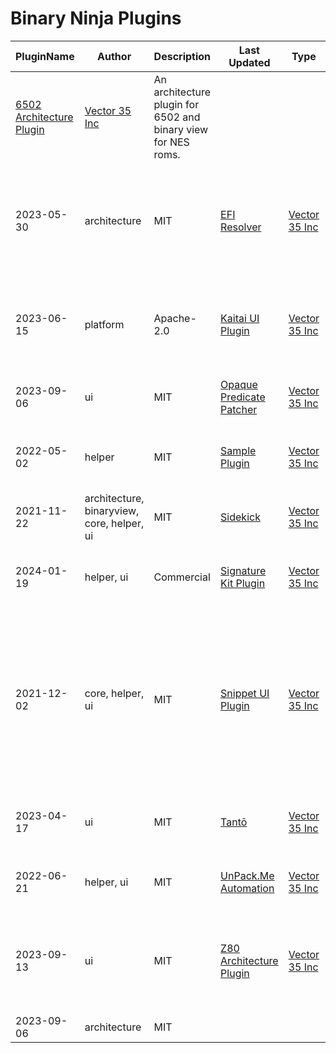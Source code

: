 # Binary Ninja Plugins

| PluginName | Author | Description | Last Updated | Type | License |
|------------|--------|-------------|--------------|------|---------|
|[6502 Architecture Plugin](https://github.com/Vector35/6502)|[Vector 35 Inc](https://github.com/Vector35)|An architecture plugin for 6502 and binary view for NES roms.|
|2023-05-30|architecture|MIT|[EFI Resolver](https://github.com/Vector35/efi-resolver)|[Vector 35 Inc](https://github.com/Vector35)|A Binary Ninja plugin that automatically resolves type information for EFI protocol usage.|
|2023-06-15|platform|Apache-2.0|[Kaitai UI Plugin](https://github.com/Vector35/kaitai)|[Vector 35 Inc](https://github.com/Vector35)|Browse hex with a tree view populated from Kaitai Struct formats.|
|2023-09-06|ui|MIT|[Opaque Predicate Patcher](https://github.com/Vector35/OpaquePredicatePatcher)|[Vector 35 Inc](https://github.com/Vector35)|Automatically patch opaque predicates|
|2022-05-02|helper|MIT|[Sample Plugin](https://github.com/Vector35/sample_plugin)|[Vector 35 Inc](https://github.com/Vector35)|This is a short description meant to fit on one line.|
|2021-11-22|architecture, binaryview, core, helper, ui|MIT|[Sidekick](https://github.com/vector35/sidekick-public)|[Vector 35 Inc](https://github.com/Vector35)|Binary Ninja Sidekick|
|2024-01-19|helper, ui|Commercial|[Signature Kit Plugin](https://github.com/Vector35/sigkit)|[Vector 35 Inc](https://github.com/Vector35)|Python tools for working with Signature Libraries|
|2021-12-02|core, helper, ui|MIT|[Snippet UI Plugin](https://github.com/Vector35/snippets)|[Vector 35 Inc](https://github.com/Vector35)|Powerful code-editing plugin for writing and managing python code-snippets with syntax highlighting, hotkey binding and other features|
|2023-04-17|ui|MIT|[Tantō](https://github.com/Vector35/tanto)|[Vector 35 Inc](https://github.com/Vector35)|Tantō slices functions to help you can understand them faster.|
|2022-06-21|helper, ui|MIT|[UnPack.Me Automation](https://github.com/Vector35/unpacme)|[Vector 35 Inc](https://github.com/Vector35)|Automatically analyze a binary via unpac.me|
|2023-09-13|ui|MIT|[Z80 Architecture Plugin](https://github.com/Vector35/Z80)|[Vector 35 Inc](https://github.com/Vector35)|Sample Z80 architecture plugin written to accompany the <a href='https://binary.ninja/2020/01/08/guide-to-architecture-plugins-part1.html'>introductory blog post</a>.|
|2023-09-06|architecture|MIT